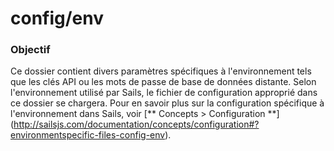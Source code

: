 # config/env
### Objectif
Ce dossier contient divers paramètres spécifiques à l'environnement tels que les clés API ou les mots de passe de base de données distante. Selon l'environnement utilisé par Sails, le fichier de configuration approprié dans ce dossier se chargera. Pour en savoir plus sur la configuration spécifique à l'environnement dans Sails, voir [** Concepts > Configuration **] (http://sailsjs.com/documentation/concepts/configuration#?environmentspecific-files-config-env).

<docmeta name="displayName" value="env">
